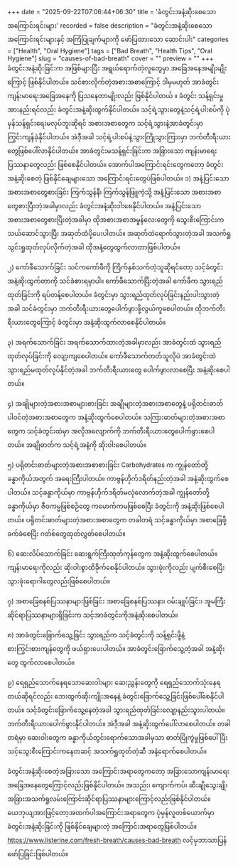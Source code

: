 +++
date = "2025-09-22T07:06:44+06:30"
title = 'ခံတွင်းအနံ့ဆိုးစေသော အကြောင်းရင်းများ'
recorded = false
description = "ခံတွင်းအနံ့ဆိုးစေသော အကြောင်းရင်းများနှင့် အကြံပြုချက်များကို ဖော်ပြထားသော ဆောင်းပါး"
categories = ["Health", "Oral Hygiene"]
tags = ["Bad Breath", "Health Tips", "Oral Hygiene"]
slug = "causes-of-bad-breath"
cover = ""
preview = ""
+++
ခံတွင်းအနံ့ဆိုးခြင်းက အဖြစ်များပြီး အရွယ်ရောက်တဲ့လူတွေမှာ အခြေအနေအမျိုးမျိုးကြောင့် ဖြစ်နိုင်ပါတယ်။ သင်စားလိုက်တဲ့အစားအစာကြောင့် ဒါမှမဟုတ် အာခံတွင်းကျန်းမာရေးအခြေအနေကို ပြသနေတာမျိုးလည်း ဖြစ်နိုင်ပါတယ် ။ ခံတွင်း သန့်ရှင်းမှုအားနည်းရင်လည်း ခံတွင်းအနံ့ဆိုးထွက်နိုင်ပါတယ်။ သင့်ရဲ့သွားတွေနဲ့သင့်ရဲ့ပါးစပ်ကို ပုံမှန်သန့်ရှင်းရေးမလုပ်ဘူးဆိုရင် အစားအစာတွေက သင့်ရဲ့သွားနဲ့အာခံတွင်းမှာ ကြွင်းကျန်ခဲ့နိုင်ပါတယ်။ အဲဒီ့အခါ သင့်ရဲ့ပါးစပ်နဲ့သွားကြိုသွားကြားမှာ ဘက်တီးရီးယားတွေဖြစ်ပေါ်လာနိုင်ပါတယ်။ အာခံတွင်းမသန့်ရှင်းခြင်းက အခြားသော ကျန်းမာရေးပြဿနာတွေလည်း ဖြစ်စေနိုင်ပါတယ်။ အောက်ပါအကြောင်းရင်းတွေကတော့ ခံတွင်းအနံ့ဆိုးစေတဲ့ ဖြစ်နိုင်ချေများသော အကြောင်းရင်းတွေပဲဖြစ်ပါတယ်။
၁) အနံ့ပြင်းသော အစားအစာတွေစားခြင်း
ကြက်သွန်နီ၊ ကြက်သွန်ဖြူကဲ့သို့ အနံ့ပြင်းသော အစားအစာတွေစားပြီးတဲ့အခါမှာလည်း ခံတွင်းအနံ့ဆိုးဝါးစေနိုင်ပါတယ်။ အနံ့ပြင်းသော အစားအစာတွေစားပြီးတဲ့အခါမှာ ထိုအစားအစာအမှုန်လေးတွေကို သွေးစီးကြောင်းက သယ်ဆောင်သွားပြီး အဆုတ်ထံပို့ပေးပါတယ်။ အဆုတ်ထဲရောက်သွားတဲ့အခါ အသက်ရှုသွင်းရှုထုတ်လုပ်လိုက်တဲ့အခါ ထိုအနံ့တွေထွက်လာတာဖြစ်ပါတယ်။

၂) ကော်ဖီသောက်ခြင်း
သင်ကကော်ဖီကို ကြိက်နှစ်သက်တဲ့သူဆိုရင်တော့ သင့်ခံတွင်းအနံ့ဆိုးထွက်တာကို သင်ခံစားရမှာပါ။ ကော်ဖီသောက်ပြီးတဲ့အခါ ကော်ဖီက သွားရည်ထုတ်ခြင်းကို ရပ်တန့်စေပါတယ်။ ခံတွင်းမှာ သွားရည်ထုတ်လုပ်ခြင်းနည်းပါးသွားတဲ့အခါ သင်ခံတွင်းမှာ ဘက်တီးရီးယားတွေပေါက်ဖွားဖို့လွယ်ကူစေပါတယ်။ ထိုဘက်တီးရီးယားတွေကြောင့် ခံတွင်းမှာ အနံ့ဆိုးထွက်လာစေနိုင်ပါတယ်။

၃) အရက်သောက်ခြင်း
အရက်သောက်ထားတဲ့အခါမှာလည်း အာခံတွင်းထဲ သွားရည်ထုတ်လုပ်ခြင်းကို လျော့ကျစေပါတယ်။ ကော်ဖီသောက်တတ်သူလိုပဲ အာခံတွင်းထဲ သွားရည်မထုတ်လုပ်နိုင်တဲ့အခါ ဘက်တီးရီးယားတွေ ပေါက်ဖွားလာစေပြီး အနံ့ဆိုးစေပါတယ်။

၄) အချိုများတဲ့အစားအစာများစားခြင်း
အချိုများတဲ့အစားအစာတွေနဲ့ ပရိုတင်းဓာတ်ပါဝင်တဲ့အစားအစာတွေက အနံ့ဆိုးထွက်စေပါတယ်။ သကြားဓာတ်များတဲ့အစားအစာတွေက သင့်ခံတွင်းထဲမှာ အလိုအလျောက်ကို ဘက်တီးရီးယားတွေပေါက်ဖွားစေပါတယ်။ အချိုဓာတ်က သင့်ရဲ့အနံ့ကို ဆိုးဝါးစေပါတယ်။

၅) ပရိုတင်းဓာတ်များတဲ့အစားအစာစားခြင်း
Carbohydrates က ကျွန်တော်တို့ခန္ဓာကိုယ်အတွက် အရေးကြီးပါတယ်။ ကာဗွန်ဟိုက်ဒရိတ်နည်းတဲ့အခါ အနံ့ဆိုးထွက်စေပါတယ်။ သင့်ခန္ဓာကိုယ်မှာ ကာဗွန်ဟိုက်ဒရိတ်မလုံလောက်တဲ့အခါ ကျွန်တော်တို့ခန္ဓာကိုယ်မှာ ဇီဝကမ္မဖြစ်စဉ်တွေ ကမောက်ကမဖြစ်စေပြီး ခံတွင်းကို အနံ့ဆိုးဖြစ်စေပါတယ်။
ပရိုတင်းဓာတ်များတဲ့အစားအစာတွေက တခါတရံ သင့်ခန္ဓာကိုယ်မှာ အစာခြေဖို့ခက်ခဲစေပြီး ဂတ်စ်တွေထုတ်လွှတ်စေပါတယ်။

၆) ဆေးလိပ်သောက်ခြင်း
ဆေးရွက်ကြီးထုတ်ကုန်တွေက အနံ့ဆိုးထွက်စေပါတယ်။ ကျန်းမာရေးကိုလည်း ဆိုးဝါးစွာထိခိုက်စေနိုင်ပါတယ်။ သွားဖုံးကိုလည်း ပျက်စီးစေပြီး သွားဖုံးရောဂါတွေလည်းဖြစ်စေပါတယ်။

၇) အစာခြေစနစ်ပြဿနာများဖြစ်ခြင်း
အစာခြေစနစ်ပြဿနာ၊ ဝမ်းချုပ်ခြင်း၊ အူမကြီးဆိုင်ရာပြဿနာများရှိခြင်းက သင့်အာခံတွင်းကိုအနံ့ဆိုးစေပါတယ်။

၈) အာခံတွင်းခြောက်သွေ့ခြင်း
သွားရည်က သင့်ခံတွင်းကို သန့်ရှင်းဖို့နဲ့ စားကြွင်းစားကျန်တွေကို ဖယ်ရှားပေးပါတယ်။ အာခံတွင်းခြောက်သွေ့တဲ့အခါ အနံ့ဆိုးတွေ ထွက်လာစေပါတယ်။

၉) ရေရှည်သောက်နေရသောဆေးဝါးများ
ဆေးညွှန်းတွေကို ရေရှည်သောက်သုံးနေရတယ်ဆိုရင်လည်း ဘေးထွက်ဆိုးကျိုးအနေနဲ့ ခံတွင်းခြောက်သွေ့ခြင်းဖြစ်ပေါ်စေနိုင်ပါတယ်။ သင့်ခံတွင်းခြောက်သွေ့နေတဲ့အခါ သွားရည်ထုတ်ခြင်းလျော့နည်းသွားပါတယ်။ ဘက်တီးရီးယားပေါက်ဖွားနိုင်ပါတယ်။ အဲဒီ့အခါ အနံ့ဆိုးထွက်ပေါ်လာစေပါတယ်။ တခါတရံမှာ ဆေးဝါးတွေက ခန္ဓာကိုယ်တွင်းရောက်သောအခါမှသာ ဓာတ်ပြိုကွဲမှုဖြစ်ပေါ်ပြီး သင့်သွေးစီးကြောင်းကနေတဆင့် အသက်ရှုထုတ်တဲ့ဆီ အနံ့ရောက်စေပါတယ်။

ခံတွင်းအနံ့ဆိုးစေတဲ့အခြားသော အကြောင်းအရာတွေကတော့ အခြားသောကျန်းမာရေးအခြေအနေတွေကြောင့်လည်းဖြစ်နိုင်ပါတယ်။ အသည်း၊ ကျောက်ကပ်၊ ဆီးချိုသွေးချို၊ အခြားအသက်ရှုလမ်းကြောင်းဆိုင်ရာပြဿနာများကြောင့်လည်းဖြစ်နိုင်ပါတယ်။ ယေဘုယျအားဖြင့်တော့အထက်ပါအကြောင်းအရာတွေက ပုံမှန်လူတစ်ယောက်မှာ ခံတွင်းအနံ့ဆိုးခြင်းကို ဖြစ်နိုင်ချေများတဲ့ အကြောင်းအရာတွေဖြစ်ပါတယ်။ https://www.listerine.com/fresh-breath/causes-bad-breath လင့်မှဘာသာပြန်ဖော်ပြခြင်းဖြစ်ပါတယ်။ 